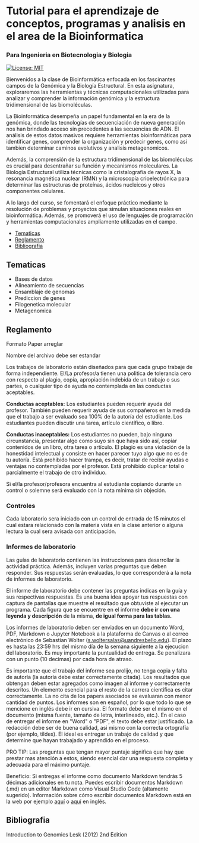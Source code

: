 # Tutorial para el aprendizaje de conceptos, programas y analisis en el area de la Bioinformatica

### Para Ingenieria en Biotecnologia y Biologia

[![License: MIT](https://img.shields.io/badge/License-MIT-yellow.svg)](https://opensource.org/licenses/MIT)

Bienvenidos a la clase de Bioinformática enfocada en los fascinantes campos de la Genómica y la Biología Estructural. En esta asignatura, exploraremos las herramientas y técnicas computacionales utilizadas para analizar y comprender la información genómica y la estructura tridimensional de las biomoléculas.

La Bioinformática desempeña un papel fundamental en la era de la genómica, donde las tecnologías de secuenciación de nueva generación nos han brindado acceso sin precedentes a las secuencias de ADN. El análisis de estos datos masivos requiere herramientas bioinformáticas para identificar genes, comprender la organización y predecir genes, como asi tambien determinar caminos evolutivos y analisis metagenomicos.

Además, la comprensión de la estructura tridimensional de las biomoléculas es crucial para desentrañar su función y mecanismos moleculares. La Biología Estructural utiliza técnicas como la cristalografía de rayos X, la resonancia magnética nuclear (RMN) y la microscopía crioelectrónica para determinar las estructuras de proteínas, ácidos nucleicos y otros componentes celulares.

A lo largo del curso, se fomentará el enfoque práctico mediante la resolución de problemas y proyectos que simulan situaciones reales en bioinformática. Además, se promoverá el uso de lenguajes de programación y herramientas computacionales ampliamente utilizadas en el campo.

- [Tematicas](#tematicas)
- [Reglamento](#reglamento)
- [Bibliografia](#bibliografia)

## Tematicas

- Bases de datos
- Alineamiento de secuencias
- Ensamblaje de genomas
- Prediccion de genes
- Filogenetica molecular
- Metagenomica

## Reglamento

Formato Paper arreglar

Nombre del archivo debe ser estandar



Los trabajos de laboratorio están diseñados para que cada grupo trabaje de forma independiente. El/La profesor/a tienen una politica de tolerancia cero con respecto al plagio, copia, apropiación indebida de un trabajo o sus partes, o cualquier tipo de ayuda no contemplada en las conductas aceptables.

**Conductas aceptables:** Los estudiantes pueden requerir ayuda del profesor. También pueden requerir ayuda de sus compañeros en la medida que el trabajo a ser evaluado sea 100% de la autoría del estudiante. Los estudiantes pueden discutir una tarea, artículo científico, o libro.

**Conductas inaceptables:** Los estudiantes no pueden, bajo ninguna circunstancia, presentar algo como suyo sin que haya sido así, copiar contenidos de un libro, otra tarea o artículo. El plagio es una violación de la honestidad intelectual y consiste en hacer parecer tuyo algo que no es de tu autoría. Está prohibido hacer trampa, es decir, tratar de recibir ayudas o ventajas no contempladas por el profesor. Está prohibido duplicar total o parcialmente el trabajo de otro individuo.

Si el/la profesor/profesora encuentra al estudiante copiando durante un control o solemne será evaluado con la nota mínima sin objeción.

### Controles
Cada laboratorio sera iniciado con un control de entrada de 15 minutos el cual estara relacionado con la materia vista en la clase anterior o alguna lectura la cual sera avisada con anticipación.

### Informes de laboratorio
Las guías de laboratorio contienen las instrucciones para desarrollar la actividad práctica. Además, incluyen varias preguntas que deben responder. Sus respuestas serán evaluadas, lo que corresponderá a la nota de informes de laboratorio.

El informe de laboratorio debe contener las preguntas indicas en la guía y sus respectivas respuestas. Es una buena idea apoyar tus respuestas con captura de pantallas que muestre el resultado que obtuviste al ejecutar un programa. Cada figura que se encuentre en el informe **debe ir con una leyenda y descripción** de la misma, **de igual forma para las tablas.**

Los informes de laboratorio deben ser enviados en un documento Word, PDF, Markdown o Jupyter Notebook a la plataforma de Canvas o al correo electrónico de Sebastian Wolter (s.woltersalas@uandresbello.edu). El plazo es hasta las 23:59 hrs del mismo día de la semana siguiente a la ejecucion del laboratorio. Es muy importante la puntualidad de entrega. Se penalizara con un punto (10 decimas) por cada hora de atraso.

Es importante que el trabajo del informe sea prolijo, no tenga copia y falta de autoría (la autoría debe estar correctamente citada). Los resultados que obtengan deben estar agregados como imagen al informe y correctamente descritos. Un elemento esencial para el resto de la carrera científica es citar correctamente. La no cita de los papers asociados se evaluaran con menor cantidad de puntos. Los informes son en español, por lo que todo lo que se mencione en inglés debe ir en cursiva. El formato debe ser el mismo en el documento (misma fuente, tamaño de letra, interlineado, etc.). En el caso de entregar el informe en "Word" o "PDF", el texto debe estar justificado. La redacción debe ser de buena calidad, asi mismo con la correcta ortografía (por ejemplo, tildes). El ideal es entregar un trabajo de calidad y que determine que hayan trabajado y aprendido en el proceso.

PRO TIP: Las preguntas que tengan mayor puntaje significa que hay que prestar mas atención a estos, siendo esencial dar una respuesta completa y adecuada para el máximo puntaje.

Beneficio: Si entregas el informe como documento Markdown tendrás 5 décimas adicionales en tu nota. Puedes escribir documentos Markdown (.md) en un editor Markdown como Visual Studio Code (altamente sugerido). Información sobre cómo escribir documentos Markdown está en la web por ejemplo [aquí](http://cesarhdz.com/articulos/escribir-en-markdown#que-es-markdown) o [aquí](https://github.com/adam-p/markdown-here/wiki/Markdown-Cheatsheet) en inglés.

## Bibliografia

Introduction to Genomics Lesk (2012) 2nd Edition
